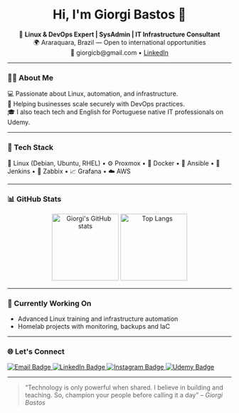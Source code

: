 
<h1 align="center">Hi, I'm Giorgi Bastos 👋</h1>

<p align="center">
🔧 <strong>Linux & DevOps Expert | SysAdmin | IT Infrastructure Consultant</strong><br>
🌍 Araraquara, Brazil — Open to international opportunities<br>
📧 giorgicb@gmail.com • <a href="https://www.linkedin.com/in/giorgibastos">LinkedIn</a>
</p>

---

### 👨‍💻 About Me
💻 Passionate about Linux, automation, and infrastructure.<br>
🚀 Helping businesses scale securely with DevOps practices.<br>
🎓 I also teach tech and English for Portuguese native IT professionals on Udemy.

---

### 🧰 Tech Stack
💽 Linux (Debian, Ubuntu, RHEL) • ⚙️ Proxmox • 🐳 Docker • 🔧 Ansible • 🧪 Jenkins • 📡 Zabbix • 📈 Grafana • ☁️ AWS

---

### 📊 GitHub Stats

<p align="center">
  <img src="https://github-readme-stats.vercel.app/api?username=giorgibastos&show_icons=true&theme=radical" alt="Giorgi's GitHub stats" height="150"/>
  <img src="https://github-readme-stats.vercel.app/api/top-langs/?username=giorgibastos&layout=compact&theme=radical" alt="Top Langs" height="150"/>
</p>

---

### 🌱 Currently Working On

- Advanced Linux training and infrastructure automation
- Homelab projects with monitoring, backups and IaC

---

### 🌐 Let's Connect

<p align="left">
  <a href="mailto:giorgicb@gmail.com" target="_blank">
    <img src="https://img.shields.io/badge/Email-D14836?logo=gmail&logoColor=white&style=for-the-badge" alt="Email Badge"/>
  </a>
  <a href="https://www.linkedin.com/in/giorgibastos" target="_blank">
    <img src="https://img.shields.io/badge/LinkedIn-0A66C2?logo=linkedin&logoColor=white&style=for-the-badge" alt="LinkedIn Badge"/>
  </a>
  <a href="https://www.instagram.com/mrgiorgibastos/" target="_blank">
  <img src="https://img.shields.io/badge/Instagram-E4405F?logo=instagram&logoColor=white&style=for-the-badge" alt="Instagram Badge"/>
</a>
  <a href="https://www.udemy.com/user/giorgi-bastos/" target="_blank">
  <img src="https://img.shields.io/badge/Udemy-A435F0?logo=Udemy&logoColor=white&style=for-the-badge" alt="Udemy Badge"/>
</a>
</p>

---

> “Technology is only powerful when shared. I believe in building and teaching. So, champion your people before calling it a day” – *Giorgi Bastos*
